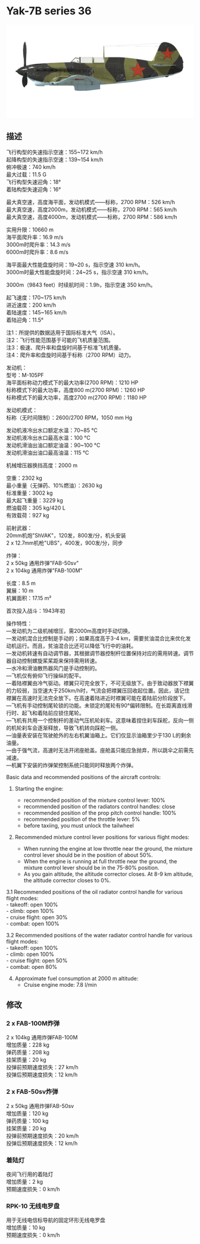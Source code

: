 # Yak-7B series 36  
  
![yak7bs36](../images/yak7bs36.png)  
  
## 描述  
  
飞行构型的失速指示空速：155~172 km/h  
起降构型的失速指示空速：139~154 km/h  
俯冲极速：740 km/h  
最大过载：11.5 G  
飞行构型失速迎角：18°  
着陆构型失速迎角：16°  
  
最大真空速，高度海平面，发动机模式——标称，2700 RPM：526 km/h  
最大真空速，高度2000m，发动机模式——标称，2700 RPM：565 km/h  
最大真空速，高度4000m，发动机模式——标称，2700 RPM：586 km/h  
  
实用升限：10660 m  
海平面爬升率：16.9 m/s  
3000m时爬升率：14.3 m/s  
6000m时爬升率：8.6 m/s  
  
海平面最大性能盘旋时间：19~20 s，指示空速 310 km/h。  
3000m时最大性能盘旋时间：24~25 s，指示空速 310 km/h。  
  
3000m（9843 feet）时续航时间：1.9h，指示空速 350 km/h。  
  
起飞速度：170~175 km/h  
进近速度：200 km/h  
着陆速度：145~165 km/h  
着陆迎角：11.5°  
  
注1：所提供的数据适用于国际标准大气（ISA）。  
注2：飞行性能范围基于可能的飞机质量范围。  
注3：极速、爬升率和盘旋时间基于标准飞机质量。  
注4：爬升率和盘旋时间基于标称（2700 RPM）动力。  
  
发动机：  
型号：M-105PF  
海平面标称动力模式下的最大功率(2700 RPM)：1210 HP  
标称模式下的最大功率，高度800 m(2700 RPM)：1260 HP  
标称模式下的最大功率，高度2700 m(2700 RPM)：1180 HP  
  
发动机模式：  
标称（无时间限制）：2600/2700 RPM，1050 mm Hg  
  
发动机液冷出水口额定水温：70~85 °C  
发动机液冷出水口最高水温：100 °C  
发动机滑油出油口额定油温：90~100 °C  
发动机滑油出油口最高油温：115 °C  
  
机械增压器换挡高度：2000 m  
  
空重：2302 kg  
最小重量（无弹药、10%燃油）：2630 kg  
标准重量：3002 kg  
最大起飞重量：3229 kg  
燃油载荷：305 kg/420 L  
有效载荷：927 kg  
  
前射武器：  
20mm机炮"ShVAK"，120发，800发/分，机头安装  
2 x 12.7mm机枪"UBS"，400发，900发/分，同步  
  
炸弹：  
2 x 50kg 通用炸弹"FAB-50sv"  
2 x 104kg 通用炸弹"FAB-100M"  
  
长度：8.5 m  
翼展：10 m  
机翼面积：17.15 m²  
  
首次投入战斗：1943年初  
  
操作特性：  
—发动机为二级机械增压，需2000m高度时手动切换。  
—发动机混合比控制是手动的；如果高度高于3-4 km，需要贫油混合比来优化发动机运行。而且，贫油混合比还可以降低飞行中的油耗。  
—发动机转速有自动调节器，其根据调节器控制杆位置保持对应的需用转速。调节器自动控制螺旋桨桨距来保持需用转速。  
—水冷和滑油散热器风门是手动控制的。  
—飞机仅有俯仰飞行操纵的配平。  
—着陆襟翼由冷气驱动。襟翼只可完全放下，不可无级放下。由于致动器放下襟翼的力较弱，当空速大于250km/h时，气流会把襟翼压回收起位置。因此，请记住襟翼在高速时无法完全放下。在高速着陆进近时襟翼可能在着陆前分阶段放下。  
—飞机有手动控制尾轮锁的功能。未锁定的尾轮有90°偏转限制。在长距离直线滑行时、起飞和着陆前应锁住尾轮。  
—飞机有共用一个控制杆的差动气压机轮刹车。这意味着捏住刹车踩舵，反向一侧的机轮刹车会逐渐释放，导致飞机转向踩舵一侧。  
—油量表安装在驾驶舱外的左右机翼油箱上。它们仅显示油箱里少于130 L的剩余油量。  
—由于强气流，高速时无法开闭座舱盖。座舱盖只能应急抛弃，所以跳伞之前需先减速。  
—机翼下安装的炸弹架控制系统只能同时释放两个炸弹。  
  
Basic data and recommended positions of the aircraft controls:  
1. Starting the engine:  
	- recommended position of the mixture control lever: 100%  
	- recommended position of the radiators control handles: close  
	- recommended position of the prop pitch control handle: 100%  
	- recommended position of the throttle lever: 5%  
	- before taxiing, you must unlock the tailwheel  
  
2. Recommended mixture control lever positions for various flight modes:  
	- When running the engine at low throttle near the ground, the mixture control lever should be in the position of about 50%.  
	- When the engine is running at full throttle near the ground, the mixture control lever should be in the 75-80% position.  
	- As you gain altitude, the altitude corrector closes. At 8-9 km altitude, the altitude corrector closes to 0%.  
  
3.1 Recommended positions of the oil radiator control handle for various flight modes:  
	- takeoff: open 100%  
	- climb: open 100%  
	- cruise flight: open 30%  
	- combat: open 100%  
  
3.2 Recommended positions of the water radiator control handle for various flight modes:  
	- takeoff: open 100%  
	- climb: open 100%  
	- cruise flight: open 50%  
	- combat: open 80%  
  
4. Approximate fuel consumption at 2000 m altitude:  
	- Cruise engine mode: 7.8 l/min  
  
## 修改  
  
  
### 2 x FAB-100M炸弹  
  
2 x 104kg 通用炸弹FAB-100M  
增加质量：228 kg  
弹药质量：208 kg  
挂架质量：20 kg  
投弹前预期速度损失：27 km/h  
投弹后预期速度损失：12 km/h  
  
### 2 x FAB-50sv炸弹  
  
2 x 50kg 通用炸弹FAB-50sv  
增加质量：120 kg  
弹药质量：100 kg  
挂架质量：20 kg  
投弹前预期速度损失：20 km/h  
投弹后预期速度损失：12 km/h  
  
### 着陆灯  
  
夜间飞行用的着陆灯  
增加质量：2 kg  
预期速度损失：0 km/h  
  
### RPK-10 无线电罗盘  
  
用于无线电信标导航的固定环形无线电罗盘  
增加质量：10 kg  
预期速度损失：0 km/h  
